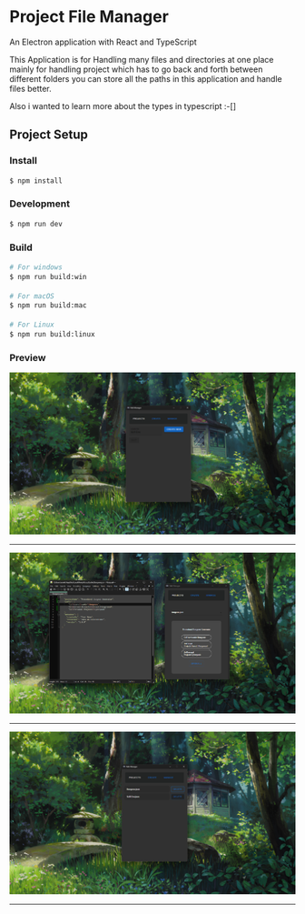 # Project File Manager

An Electron application with React and TypeScript

This Application is for Handling many files and directories at one place mainly for handling
project which has to go back and forth between different folders you can store all the paths
in this application and handle files better.

Also i wanted to learn more about the types in typescript :-[]

## Project Setup

### Install

```bash
$ npm install
```

### Development

```bash
$ npm run dev
```

### Build

```bash
# For windows
$ npm run build:win

# For macOS
$ npm run build:mac

# For Linux
$ npm run build:linux
```

### Preview

<img src="./Previews/CreateView.png" width="700" /><hr>
<img src="./Previews/JsonPreview.png" width="700" /><hr>
<img src="./Previews/ManageView.png" width="700" /><hr>
